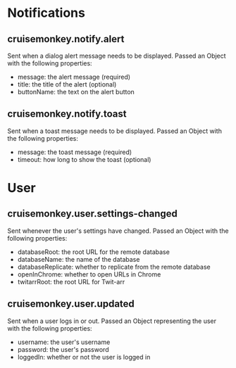 Notifications
=============

cruisemonkey.notify.alert
-------------------------

Sent when a dialog alert message needs to be displayed.  Passed an Object with the following properties:

* message: the alert message (required)
* title: the title of the alert (optional)
* buttonName: the text on the alert button

cruisemonkey.notify.toast
-------------------------

Sent when a toast message needs to be displayed.  Passed an Object with the following properties:

* message: the toast message (required)
* timeout: how long to show the toast (optional)

User
====

cruisemonkey.user.settings-changed
----------------------------------

Sent whenever the user's settings have changed.  Passed an Object with the following properties:

* databaseRoot: the root URL for the remote database
* databaseName: the name of the database
* databaseReplicate: whether to replicate from the remote database
* openInChrome: whether to open URLs in Chrome
* twitarrRoot: the root URL for Twit-arr

cruisemonkey.user.updated
-------------------------

Sent when a user logs in or out.  Passed an Object representing the user with the following properties:

* username: the user's username
* password: the user's password
* loggedIn: whether or not the user is logged in
